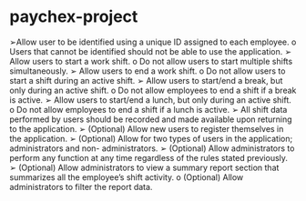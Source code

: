 # paychex-project
 
➢Allow user to be identified using a unique ID assigned to each employee.
 o Users that cannot be identified should not be able to use the application.
➢ Allow users to start a work shift.
 o Do not allow users to start multiple shifts simultaneously.
➢ Allow users to end a work shift.
 o Do not allow users to start a shift during an active shift.
➢ Allow users to start/end a break, but only during an active shift.
 o Do not allow employees to end a shift if a break is active.
➢ Allow users to start/end a lunch, but only during an active shift.
 o Do not allow employees to end a shift if a lunch is active.
➢ All shift data performed by users should be recorded and made available upon returning to
the application.
➢ (Optional) Allow new users to register themselves in the application.
➢ (Optional) Allow for two types of users in the application; administrators and non-
administrators.
➢ (Optional) Allow administrators to perform any function at any time regardless of the rules
stated previously.
➢ (Optional) Allow administrators to view a summary report section that summarizes all the
employee’s shift activity.
 o (Optional) Allow administrators to filter the report data.
